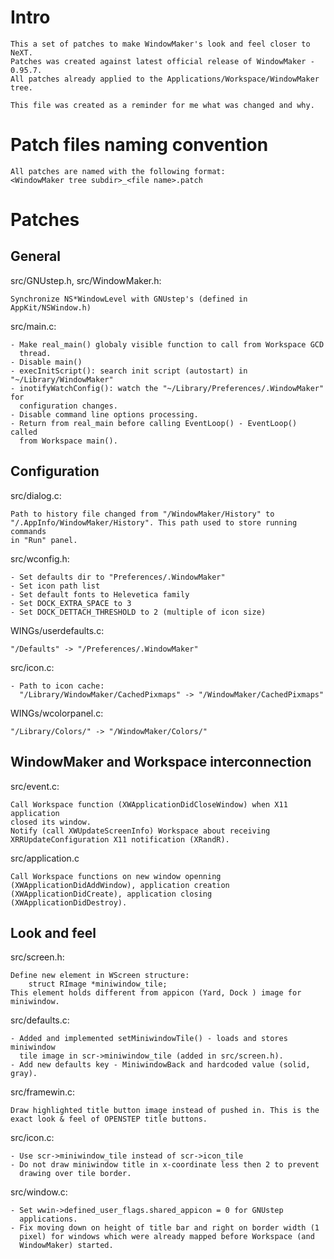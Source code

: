 Intro
=====
    
    This a set of patches to make WindowMaker's look and feel closer to NeXT.
    Patches was created against latest official release of WindowMaker - 0.95.7.
    All patches already applied to the Applications/Workspace/WindowMaker tree.
    
    This file was created as a reminder for me what was changed and why.
    
Patch files naming convention
=============================

    All patches are named with the following format:
    <WindowMaker tree subdir>_<file name>.patch

Patches
=======

General
-------

src/GNUstep.h, src/WindowMaker.h:

    Synchronize NS*WindowLevel with GNUstep's (defined in AppKit/NSWindow.h)

src/main.c:

    - Make real_main() globaly visible function to call from Workspace GCD
      thread.
    - Disable main()
    - execInitScript(): search init script (autostart) in "~/Library/WindowMaker"
    - inotifyWatchConfig(): watch the "~/Library/Preferences/.WindowMaker" for
      configuration changes.
    - Disable command line options processing.
    - Return from real_main before calling EventLoop() - EventLoop() called
      from Workspace main().
    
Configuration
-------------

src/dialog.c:

    Path to history file changed from "/WindowMaker/History" to
    "/.AppInfo/WindowMaker/History". This path used to store running commands
    in "Run" panel.

src/wconfig.h:

    - Set defaults dir to "Preferences/.WindowMaker"
    - Set icon path list
    - Set default fonts to Helevetica family
    - Set DOCK_EXTRA_SPACE to 3
    - Set DOCK_DETTACH_THRESHOLD to 2 (multiple of icon size)

WINGs/userdefaults.c: 

    "/Defaults" -> "/Preferences/.WindowMaker"

src/icon.c:

    - Path to icon cache: 
      "/Library/WindowMaker/CachedPixmaps" -> "/WindowMaker/CachedPixmaps"
      
WINGs/wcolorpanel.c:

    "/Library/Colors/" -> "/WindowMaker/Colors/"

WindowMaker and Workspace interconnection
-----------------------------------------

src/event.c:

    Call Workspace function (XWApplicationDidCloseWindow) when X11 application
    closed its window.
    Notify (call XWUpdateScreenInfo) Workspace about receiving
    XRRUpdateConfiguration X11 notification (XRandR).

src/application.c

    Call Workspace functions on new window openning
    (XWApplicationDidAddWindow), application creation
    (XWApplicationDidCreate), application closing (XWApplicationDidDestroy).

Look and feel
-------------

src/screen.h:

    Define new element in WScreen structure:
        struct RImage *miniwindow_tile;
    This element holds different from appicon (Yard, Dock ) image for miniwindow.
    
src/defaults.c:

    - Added and implemented setMiniwindowTile() - loads and stores miniwindow
      tile image in scr->miniwindow_tile (added in src/screen.h).
    - Add new defaults key - MiniwindowBack and hardcoded value (solid, gray).
    
src/framewin.c:

    Draw highlighted title button image instead of pushed in. This is the
    exact look & feel of OPENSTEP title buttons.

src/icon.c:

    - Use scr->miniwindow_tile instead of scr->icon_tile
    - Do not draw miniwindow title in x-coordinate less then 2 to prevent
      drawing over tile border.

src/window.c:

    - Set wwin->defined_user_flags.shared_appicon = 0 for GNUstep
      applications.
    - Fix moving down on height of title bar and right on border width (1
      pixel) for windows which were already mapped before Workspace (and
      WindowMaker) started.
    
